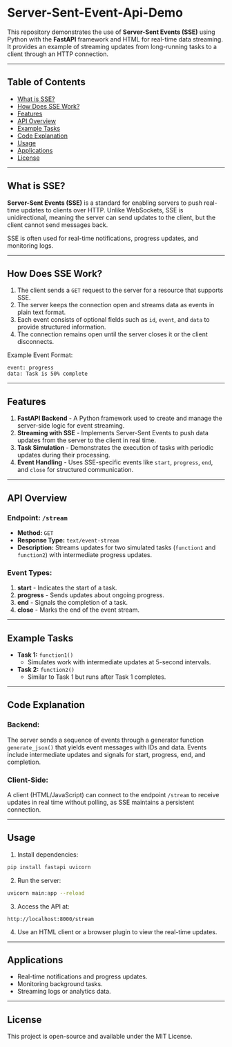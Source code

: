 # Server-Sent-Event-Api-Demo

This repository demonstrates the use of **Server-Sent Events (SSE)** using Python with the **FastAPI** framework and HTML for real-time data streaming. It provides an example of streaming updates from long-running tasks to a client through an HTTP connection.

---

## Table of Contents
- [What is SSE?](#what-is-sse)
- [How Does SSE Work?](#how-does-sse-work)
- [Features](#features)
- [API Overview](#api-overview)
- [Example Tasks](#example-tasks)
- [Code Explanation](#code-explanation)
- [Usage](#usage)
- [Applications](#applications)
- [License](#license)

---

## What is SSE?
**Server-Sent Events (SSE)** is a standard for enabling servers to push real-time updates to clients over HTTP. Unlike WebSockets, SSE is unidirectional, meaning the server can send updates to the client, but the client cannot send messages back.

SSE is often used for real-time notifications, progress updates, and monitoring logs.

---

## How Does SSE Work?
1. The client sends a `GET` request to the server for a resource that supports SSE.
2. The server keeps the connection open and streams data as events in plain text format.
3. Each event consists of optional fields such as `id`, `event`, and `data` to provide structured information.
4. The connection remains open until the server closes it or the client disconnects.

Example Event Format:
```
event: progress
data: Task is 50% complete

```

---

## Features
1. **FastAPI Backend** - A Python framework used to create and manage the server-side logic for event streaming.
2. **Streaming with SSE** - Implements Server-Sent Events to push data updates from the server to the client in real time.
3. **Task Simulation** - Demonstrates the execution of tasks with periodic updates during their processing.
4. **Event Handling** - Uses SSE-specific events like `start`, `progress`, `end`, and `close` for structured communication.

---

## API Overview
### Endpoint: `/stream`
- **Method:** `GET`
- **Response Type:** `text/event-stream`
- **Description:** Streams updates for two simulated tasks (`function1` and `function2`) with intermediate progress updates.

### Event Types:
1. **start** - Indicates the start of a task.
2. **progress** - Sends updates about ongoing progress.
3. **end** - Signals the completion of a task.
4. **close** - Marks the end of the event stream.

---

## Example Tasks
- **Task 1:** `function1()`
  - Simulates work with intermediate updates at 5-second intervals.
- **Task 2:** `function2()`
  - Similar to Task 1 but runs after Task 1 completes.

---

## Code Explanation
### Backend:
The server sends a sequence of events through a generator function `generate_json()` that yields event messages with IDs and data. Events include intermediate updates and signals for start, progress, end, and completion.

### Client-Side:
A client (HTML/JavaScript) can connect to the endpoint `/stream` to receive updates in real time without polling, as SSE maintains a persistent connection.

---

## Usage
1. Install dependencies:
```bash
pip install fastapi uvicorn
```
2. Run the server:
```bash
uvicorn main:app --reload
```
3. Access the API at:
```
http://localhost:8000/stream
```
4. Use an HTML client or a browser plugin to view the real-time updates.

---

## Applications
- Real-time notifications and progress updates.
- Monitoring background tasks.
- Streaming logs or analytics data.

---

## License
This project is open-source and available under the MIT License.

